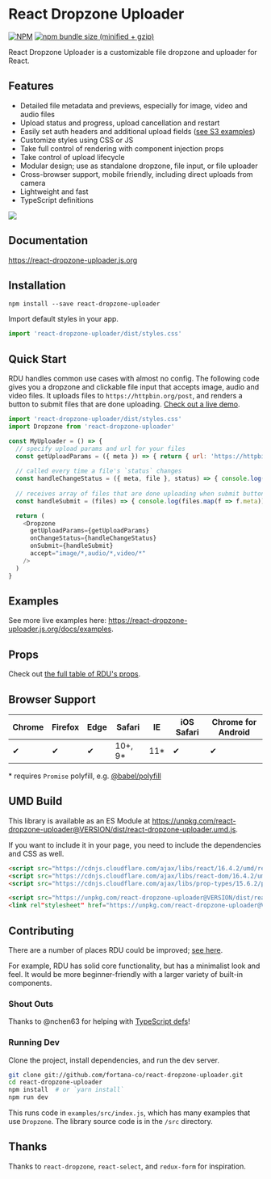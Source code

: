 # React Dropzone Uploader


[![NPM](https://img.shields.io/npm/v/react-dropzone-uploader.svg)](https://www.npmjs.com/package/react-dropzone-uploader)
[![npm bundle size (minified + gzip)](https://img.shields.io/bundlephobia/minzip/react-dropzone-uploader.svg)](https://www.npmjs.com/package/react-dropzone-uploader)

React Dropzone Uploader is a customizable file dropzone and uploader for React.


## Features
- Detailed file metadata and previews, especially for image, video and audio files
- Upload status and progress, upload cancellation and restart
- Easily set auth headers and additional upload fields ([see S3 examples](https://react-dropzone-uploader.js.org/docs/s3))
- Customize styles using CSS or JS
- Take full control of rendering with component injection props
- Take control of upload lifecycle
- Modular design; use as standalone dropzone, file input, or file uploader
- Cross-browser support, mobile friendly, including direct uploads from camera
- Lightweight and fast
- TypeScript definitions

![](https://raw.githubusercontent.com/fortana-co/react-dropzone-uploader/master/rdu.gif)


## Documentation
<https://react-dropzone-uploader.js.org>


## Installation
`npm install --save react-dropzone-uploader`

Import default styles in your app.

~~~js
import 'react-dropzone-uploader/dist/styles.css'
~~~


## Quick Start
RDU handles common use cases with almost no config. The following code gives you a dropzone and clickable file input that accepts image, audio and video files. It uploads files to `https://httpbin.org/post`, and renders a button to submit files that are done uploading. [Check out a live demo](https://react-dropzone-uploader.js.org/docs/quick-start).

~~~js
import 'react-dropzone-uploader/dist/styles.css'
import Dropzone from 'react-dropzone-uploader'

const MyUploader = () => {
  // specify upload params and url for your files
  const getUploadParams = ({ meta }) => { return { url: 'https://httpbin.org/post' } }
  
  // called every time a file's `status` changes
  const handleChangeStatus = ({ meta, file }, status) => { console.log(status, meta, file) }
  
  // receives array of files that are done uploading when submit button is clicked
  const handleSubmit = (files) => { console.log(files.map(f => f.meta)) }

  return (
    <Dropzone
      getUploadParams={getUploadParams}
      onChangeStatus={handleChangeStatus}
      onSubmit={handleSubmit}
      accept="image/*,audio/*,video/*"
    />
  )
}
~~~


## Examples
See more live examples here: <https://react-dropzone-uploader.js.org/docs/examples>.


## Props
Check out [the full table of RDU's props](https://react-dropzone-uploader.js.org/docs/props).


## Browser Support
| Chrome | Firefox | Edge | Safari | IE | iOS Safari | Chrome for Android |
| --- | --- | --- | --- | --- | --- | --- |
| ✔ | ✔ | ✔ | 10+, 9\* | 11\* | ✔ | ✔ |

\* requires `Promise` polyfill, e.g. [@babel/polyfill](https://babeljs.io/docs/en/babel-polyfill)


## UMD Build
This library is available as an ES Module at <https://unpkg.com/react-dropzone-uploader@VERSION/dist/react-dropzone-uploader.umd.js>.

If you want to include it in your page, you need to include the dependencies and CSS as well.

~~~html
<script src="https://cdnjs.cloudflare.com/ajax/libs/react/16.4.2/umd/react.production.min.js"></script>
<script src="https://cdnjs.cloudflare.com/ajax/libs/react-dom/16.4.2/umd/react-dom.production.min.js"></script>
<script src="https://cdnjs.cloudflare.com/ajax/libs/prop-types/15.6.2/prop-types.min.js"></script>

<script src="https://unpkg.com/react-dropzone-uploader@VERSION/dist/react-dropzone-uploader.umd.js"></script>
<link rel"stylesheet" href="https://unpkg.com/react-dropzone-uploader@VERSION/dist/styles.css"></script>
~~~


## Contributing
There are a number of places RDU could be improved; [see here](https://github.com/fortana-co/react-dropzone-uploader/labels/help%20wanted).

For example, RDU has solid core functionality, but has a minimalist look and feel. It would be more beginner-friendly with a larger variety of built-in components.


### Shout Outs
Thanks to @nchen63 for helping with [TypeScript defs](https://github.com/fortana-co/react-dropzone-uploader/blob/master/src/Dropzone.d.ts)!


### Running Dev
Clone the project, install dependencies, and run the dev server.

~~~sh
git clone git://github.com/fortana-co/react-dropzone-uploader.git
cd react-dropzone-uploader
npm install  # or `yarn install`
npm run dev
~~~

This runs code in `examples/src/index.js`, which has many examples that use `Dropzone`. The library source code is in the `/src` directory.


## Thanks
Thanks to `react-dropzone`, `react-select`, and `redux-form` for inspiration.
